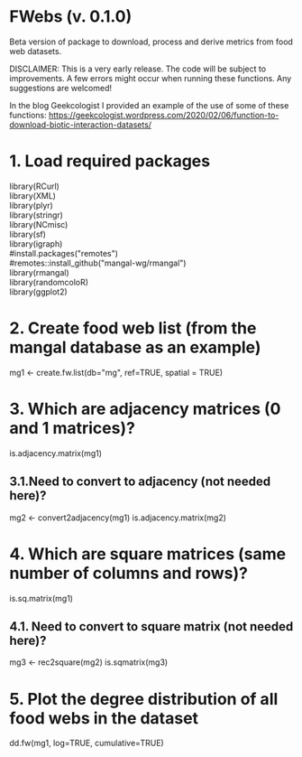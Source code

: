 # FWebs (v. 0.1.0)

Beta version of package to download, process and derive metrics from food web datasets. 

DISCLAIMER: This is a very early release. The code will be subject to improvements. A few errors might occur when running these functions. Any suggestions are welcomed!

In the blog Geekcologist I provided an example of the use of some of these functions: https://geekcologist.wordpress.com/2020/02/06/function-to-download-biotic-interaction-datasets/

# 1. Load required packages  
library(RCurl)  
library(XML)  
library(plyr)  
library(stringr)  
library(NCmisc)  
library(sf)  
library(igraph)  
#install.packages("remotes")  
#remotes::install_github("mangal-wg/rmangal")  
library(rmangal)  
library(randomcoloR)  
library(ggplot2)  

# 2. Create food web list (from the mangal database as an example)
mg1 <- create.fw.list(db="mg", ref=TRUE, spatial = TRUE)

# 3. Which are  adjacency matrices (0 and 1 matrices)?
is.adjacency.matrix(mg1)

## 3.1.Need to convert to adjacency (not needed here)?
mg2 <- convert2adjacency(mg1)
is.adjacency.matrix(mg2)

# 4. Which are square matrices (same number of columns and rows)?
is.sq.matrix(mg1) 

## 4.1. Need to convert to square matrix (not needed here)?
mg3 <- rec2square(mg2)
is.sqmatrix(mg3) 

# 5. Plot the degree distribution of all food webs in the dataset
dd.fw(mg1, log=TRUE, cumulative=TRUE)



